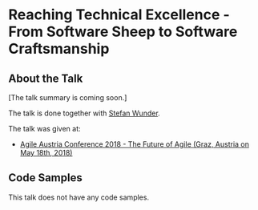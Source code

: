 # Reaching Technical Excellence - From Software Sheep to Software Craftsmanship

## About the Talk
[The talk summary is coming soon.]

The talk is done together with [Stefan Wunder](https://twitter.com/stwunder).

The talk was given at:

- [Agile Austria Conference 2018 - The Future of Agile (Graz, Austria on May 18th, 2018)](https://agile-austria.org/en/)

## Code Samples
This talk does not have any code samples.